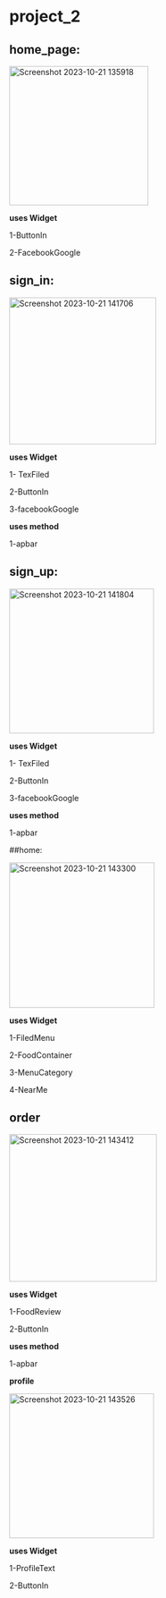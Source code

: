 # project_2

## home_page:

<img width="249" alt="Screenshot 2023-10-21 135918" src="https://github.com/mahm-8/Project-2/assets/141933812/6e885402-bf43-4b6d-8e8f-67bb10e8e606">

**uses Widget**

1-ButtonIn

2-FacebookGoogle

## sign_in:

<img width="263" alt="Screenshot 2023-10-21 141706" src="https://github.com/mahm-8/Project-2/assets/141933812/1f25c700-f6fb-424f-b7c7-bd1547c9b4ae">


**uses Widget**

1- TexFiled

2-ButtonIn

3-facebookGoogle

**uses method**

1-apbar

## sign_up:

<img width="259" alt="Screenshot 2023-10-21 141804" src="https://github.com/mahm-8/Project-2/assets/141933812/3a575655-1e9c-4b17-8a12-04d0e8f2bb78">


**uses Widget**

1- TexFiled

2-ButtonIn

3-facebookGoogle

**uses method**

1-apbar

##home:

  <img width="260" alt="Screenshot 2023-10-21 143300" src="https://github.com/mahm-8/Project-2/assets/141933812/bc98cd62-a3d8-4c40-ba18-652d698f6912">


**uses Widget**

1-FiledMenu

2-FoodContainer

3-MenuCategory

4-NearMe

## order

<img width="264" alt="Screenshot 2023-10-21 143412" src="https://github.com/mahm-8/Project-2/assets/141933812/3e5ddd92-4acd-42f1-bfc4-a3f943f7a04a">


**uses Widget**

1-FoodReview

2-ButtonIn

**uses method**

1-apbar

**profile**

<img width="259" alt="Screenshot 2023-10-21 143526" src="https://github.com/mahm-8/Project-2/assets/141933812/b773a971-a33d-4474-9ee9-48ca4c7b4e80">

**uses Widget**

1-ProfileText

2-ButtonIn